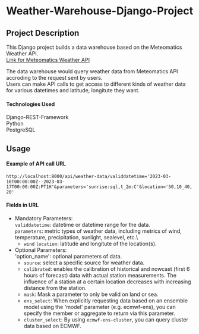 # Weather-Warehouse-Django-Project
 
## Project Description
This Django project builds a data warehouse based on the Meteomatics Weather API.\
[Link for Meteomatics Weather API](https://www.meteomatics.com/en/api/getting-started/)

The data warehouse would query weather data from Meteomatics API accroding to the request sent by users. \
Users can make API calls to get access to different kinds of weather data for various datetimes and latitude, longitute they want. 

#### Technologies Used
Django-REST-Framework\
Python\
PostgreSQL

## Usage

#### Example of API call URL
`http://localhost:8000/api/weather-data/validdatetime='2023-03-16T00:00:00Z--2023-03-17T00:00:00Z:PT1H'&parameters='sunrise:sql,t_2m:C'&location='50,10_40,20'`

#### Fields in URL
- Mandatory Parameters:\
`validdatetime`: datetime or datetime range for the data.\
`parameters`: metric types of weather data, including metrics of wind, temperature, precipitation, sunlight, sealevel, etc.\
  - `wind`
`location`: latitude and longitute of the location(s).
- Optional Parameters:\
'option_name': optional parameters of data.
  - `source`: select a specific source for weather data.
  - `calibrated`: enables the calibration of historical and nowcast (first 6 hours of forecast) data with actual station measurements. The influence of a station at a certain location decreases with increasing distance from the station.
  - `mask`: Mask a parameter to only be valid on land or sea.
  - `ens_select`: When explicitly requesting data based on an ensemble model using the 'model' parameter (e.g. ecmwf-ens), you can specify the member or aggregate to return via this parameter.
  - `cluster_select`: By using `ecmwf-ens-cluster`, you can query cluster data based on ECMWF.
  
